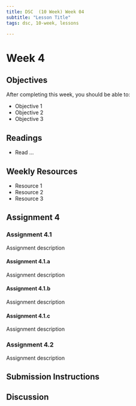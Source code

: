 ```yaml
---
title: DSC  (10 Week) Week 04
subtitle: "Lesson Title"
tags: dsc, 10-week, lessons

---
```


# Week 4

## Objectives

After completing this week, you should be able to:

* Objective 1
* Objective 2
* Objective 3

## Readings

* Read ...

## Weekly Resources

* Resource 1
* Resource 2
* Resource 3

## Assignment 4

### Assignment 4.1

Assignment description

#### Assignment 4.1.a

Assignment description

#### Assignment 4.1.b

Assignment description

#### Assignment 4.1.c

Assignment description

### Assignment 4.2

Assignment description

## Submission Instructions

## Discussion